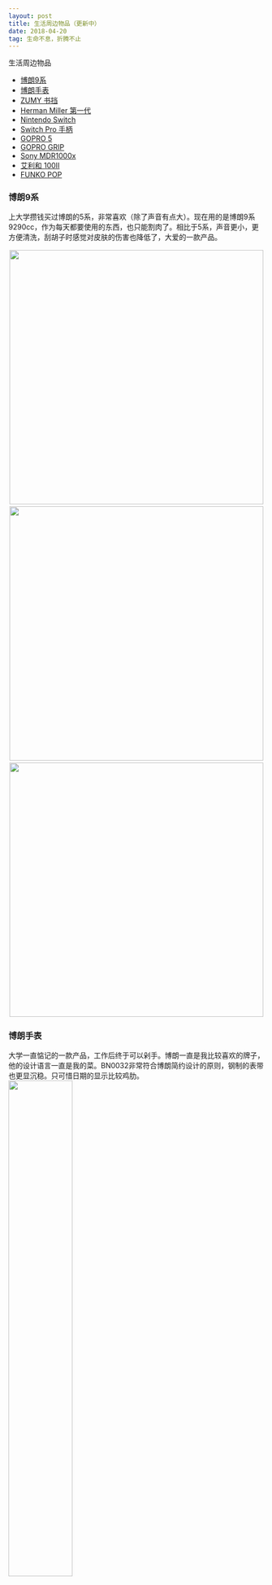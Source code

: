 ```yaml
---
layout: post
title: 生活周边物品（更新中）
date: 2018-04-20
tag: 生命不息，折腾不止
---
```


生活周边物品
 * [博朗9系](#Braun9)
 * [博朗手表](#BraunWatch)
 * [ZUMY 书挡](#zumy)
 * [Herman Miller 第一代](#HermanMiller)
 * [Nintendo Switch](#NintendoSwitch)
 * [Switch Pro 手柄](#SwitchPro)
 * [GOPRO 5](#gopro5)
 * [GOPRO GRIP](#goprogrip)
 * [Sony MDR1000x](#MDR1000x)
 * [艾利和 100II](#100ii)
 * [FUNKO POP](#funkopop)

### 博朗9系
<a id="Braun9"></a>
上大学攒钱买过博朗的5系，非常喜欢（除了声音有点大）。现在用的是博朗9系9290cc，作为每天都要使用的东西，也只能割肉了。相比于5系，声音更小，更方便清洗，刮胡子时感觉对皮肤的伤害也降低了，大爱的一款产品。

<div style="float:left;border:solid 1px 000;margin:2px;"><img src="https://blogimage-1258616042.cos.ap-beijing.myqcloud.com/life_goods/9290cc01.JPG" height="500px"></div>
<div style="float:left;border:solid 1px 000;margin:2px;"><img src="https://blogimage-1258616042.cos.ap-beijing.myqcloud.com/life_goods/9290cc02.JPG" height="500px"></div>
<div style="float:left;border:solid 1px 000;margin:2px;"><img src="https://blogimage-1258616042.cos.ap-beijing.myqcloud.com/life_goods/9290cc03.JPG" height="500px"></div>
<div style="clear:both;"></div>

### 博朗手表
<a id="BraunWatch"></a>
大学一直惦记的一款产品，工作后终于可以剁手。博朗一直是我比较喜欢的牌子，他的设计语言一直是我的菜。BN0032非常符合博朗简约设计的原则，钢制的表带也更显沉稳。只可惜日期的显示比较鸡肋。
<img src="https://blogimage-1258616042.cos.ap-beijing.myqcloud.com/life_goods/babunwatch01.JPG" height="50%" width="50%">

### ZUMY 书挡
<a id="zumy"></a>
纯手工制作的书挡，相当厚实，无论是质感，重量还是设计都对得起它的价位。

<div style="float:left;border:solid 1px 000;margin:2px;"><img src="https://blogimage-1258616042.cos.ap-beijing.myqcloud.com/life_goods/zumy01.JPG" height="300px"></div>
<div style="float:left;border:solid 1px 000;margin:2px;"><img src="https://blogimage-1258616042.cos.ap-beijing.myqcloud.com/life_goods/zumy02.JPG" height="300px"></div>
<div style="float:left;border:solid 1px 000;margin:2px;"><img src="https://blogimage-1258616042.cos.ap-beijing.myqcloud.com/life_goods/zumy03.JPG" height="300px"></div>
<div style="clear:both;"></div>

### Herman Miller 第一代
<a id="HermanMiller"></a>
大学就开始关注的办公椅了，作为日常工作相处最久的用品之一，也是打算一次性选到位。当时无意中发现了 NBA 球员做的椅子一下子就种草了，最后没想到是个这么大的牌子。这次我买的是二手的Y背靠一代的产品，价位是我勉强能接受的地步。虽然是二手但是成色基本上95新，非常满意。以后有钱了换二代。

<div style="float:left;border:solid 1px 000;margin:2px;"><img src="https://blogimage-1258616042.cos.ap-beijing.myqcloud.com/life_goods/hermanmiller01.JPG" height="500px"></div>
<div style="float:left;border:solid 1px 000;margin:2px;"><img src="https://blogimage-1258616042.cos.ap-beijing.myqcloud.com/life_goods/hermanmiller02.JPG" height="500px"></div>
<div style="clear:both;"></div>

### Nintendo Switch
<a id="NintendoSwitch"></a>
作为任天堂的鼎力之作，掌机和家用主机的两种玩法在刚一上市就备受瞩目，我自然也是没忍住在18年入了坑。这款产品对我来说最大的吐槽点就是不是全贴合屏幕，虽然并不影响使用体验，但是拥有一点小洁癖的我还是很不爽（虽然买之前已经知道了，但还是没忍住剁手）。游戏的体验上老任也从来没让人失望，马车8、塞尔达荒野之息、奥德赛都有很好的体验感觉。

<div style="float:left;border:solid 1px 000;margin:2px;"><img src="https://blogimage-1258616042.cos.ap-beijing.myqcloud.com/life_goods/switch01.JPG" height="280px"></div>
<div style="float:left;border:solid 1px 000;margin:2px;"><img src="https://blogimage-1258616042.cos.ap-beijing.myqcloud.com/life_goods/switch02.JPG" height="280px"></div>
<div style="clear:both;"></div>

<div style="float:left;border:solid 1px 000;margin:2px;"><img src="https://blogimage-1258616042.cos.ap-beijing.myqcloud.com/life_goods/switch03.JPG" height="300px"></div>
<div style="float:left;border:solid 1px 000;margin:2px;"><img src="https://blogimage-1258616042.cos.ap-beijing.myqcloud.com/life_goods/switch04.JPG" height="300px"></div>
<div style="clear:both;"></div>

### Switch Pro 手柄
<a id="SwitchPro"></a>
当时为了提升 Switch 作为家庭主机的体验，买了官方的手柄。主机手柄确实比掌机上的手柄使用感觉上提升了不只一个感觉，简单的总结就是：更大，反馈感更强，更厚实。

<img src="https://blogimage-1258616042.cos.ap-beijing.myqcloud.com/life_goods/switchpro01.JPG" height="800px">

### GOPRO 5
<a id="gopro5"></a>
当时租了新房子，想把老房子记录下就买了个 GoPro，不过我并不是个太爱拍摄的人，所以用的频率并不高。总体体验来说，直连电视的体验非常不好，其他方面还不错。对于视频拍摄我不太专业，就是简单玩玩。GoPro 对于我来说是款性价比不高的产品，但是对于经常出门拍摄的人来说，我认为非常便利。

<div style="float:left;border:solid 1px 000;margin:2px;"><img src="https://blogimage-1258616042.cos.ap-beijing.myqcloud.com/life_goods/gopro501.JPG" width="550px"></div>
<div style="float:left;border:solid 1px 000;margin:2px;"><img src="https://blogimage-1258616042.cos.ap-beijing.myqcloud.com/life_goods/gopro502.JPG" width="550px"></div>
<div style="clear:both;"></div>

### GOPRO GRIP
<a id="goprogrip"></a>
GoPro 专用的稳定器。我是个只要做事就尽量专业的人，结果就剁手了一套。

<div style="float:left;border:solid 1px 000;margin:2px;"><img src="https://blogimage-1258616042.cos.ap-beijing.myqcloud.com/life_goods/goprogrip01.JPG" height="400px"></div>
<div style="float:left;border:solid 1px 000;margin:2px;"><img src="https://blogimage-1258616042.cos.ap-beijing.myqcloud.com/life_goods/goprogrip02.JPG" height="400px"></div>
<div style="clear:both;"></div>

### Sony MDR1000x
<a id="MDR1000X"></a>
17年港版刚上市就找人代购买的，那时候国内还没货。作为索尼刚刚发力的降噪包耳式头戴耳机旗舰系列，给人的感觉无论是质感还是音质都令人满意。对于同样定位的 BOSE QC35，出了舒适度和降噪略逊一筹外，其他方便我觉得都比 QC35 强。1000x 手势也是这款耳机的亮点之一，虽然使用起来有一点点中二。

<div style="float:left;border:solid 1px 000;margin:2px;"><img src="https://blogimage-1258616042.cos.ap-beijing.myqcloud.com/life_goods/sonymdr1000x01.JPG" height="280px"></div>
<div style="float:left;border:solid 1px 000;margin:2px;"><img src="https://blogimage-1258616042.cos.ap-beijing.myqcloud.com/life_goods/sonymdr1000x02.JPG" height="280px"></div>
<div style="clear:both;"></div>
<div style="float:left;border:solid 1px 000;margin:2px;"><img src="https://blogimage-1258616042.cos.ap-beijing.myqcloud.com/life_goods/sonymdr1000x03.JPG" height="280px"></div>
<div style="float:left;border:solid 1px 000;margin:2px;"><img src="https://blogimage-1258616042.cos.ap-beijing.myqcloud.com/life_goods/sonymdr1000x04.JPG" height="280px"></div>
<div style="clear:both;"></div>

### 艾利和 100II
<a id="100ii"></a>
当时想入一款播放器设备（毕竟玩什么都要专业嘛，哈哈），但是我也比较注重设计，最终找到了艾利和这个韩国牌子。艾利和100II 的完全是我的才，系统的 UI 也很不错，简洁易懂。金属材质的质感，配上送的皮套太酷了。

<div style="float:left;border:solid 1px 000;margin:2px;"><img src="https://blogimage-1258616042.cos.ap-beijing.myqcloud.com/life_goods/100ii01.JPG" height="400px"></div>
<div style="float:left;border:solid 1px 000;margin:2px;"><img src="https://blogimage-1258616042.cos.ap-beijing.myqcloud.com/life_goods/100ii02.JPG" height="400px"></div>
<div style="clear:both;"></div>

### FUNKO POP
<a id="funkopop"></a>
小丑，蝙蝠侠，詹姆斯，贝吉塔
<div style="float:left;border:solid 1px 000;margin:2px;"><img src="https://blogimage-1258616042.cos.ap-beijing.myqcloud.com/life_goods/clown.JPG" height="500px"></div>
<div style="float:left;border:solid 1px 000;margin:2px;"><img src="https://blogimage-1258616042.cos.ap-beijing.myqcloud.com/life_goods/batman.JPG" height="500px"></div>
<div style="float:left;border:solid 1px 000;margin:2px;"><img src="https://blogimage-1258616042.cos.ap-beijing.myqcloud.com/life_goods/james.JPG" height="500px"></div>
<div style="float:left;border:solid 1px 000;margin:2px;"><img src="https://blogimage-1258616042.cos.ap-beijing.myqcloud.com/life_goods/vegeta.JPG" height="500px"></div>
<div style="clear:both;"></div>
